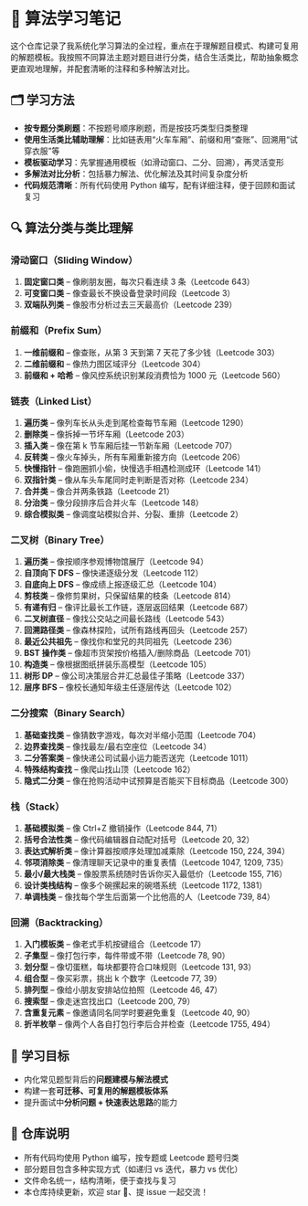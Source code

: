 # 🧠 算法学习笔记

这个仓库记录了我系统化学习算法的全过程，重点在于理解题目模式、构建可复用的解题模板。我按照不同算法主题对题目进行分类，结合生活类比，帮助抽象概念更直观地理解，并配套清晰的注释和多种解法对比。

## 🗂️ 学习方法

* **按专题分类刷题**：不按题号顺序刷题，而是按技巧类型归类整理
* **使用生活类比辅助理解**：比如链表用“火车车厢”、前缀和用“查账”、回溯用“试穿衣服”等
* **模板驱动学习**：先掌握通用模板（如滑动窗口、二分、回溯），再灵活变形
* **多解法对比分析**：包括暴力解法、优化解法及其时间复杂度分析
* **代码规范清晰**：所有代码使用 Python 编写，配有详细注释，便于回顾和面试复习

## 🔍 算法分类与类比理解

### 滑动窗口（Sliding Window）

1. **固定窗口类** – 像刷朋友圈，每次只看连续 3 条（Leetcode 643）
2. **可变窗口类** – 像查最长不换设备登录时间段（Leetcode 3）
3. **双端队列类** – 像股市分析过去三天最高价（Leetcode 239）

### 前缀和（Prefix Sum）

1. **一维前缀和** – 像查账，从第 3 天到第 7 天花了多少钱（Leetcode 303）
2. **二维前缀和** – 像热力图区域评分（Leetcode 304）
3. **前缀和 + 哈希** – 像风控系统识别某段消费恰为 1000 元（Leetcode 560）

### 链表（Linked List）

1. **遍历类** – 像列车长从头走到尾检查每节车厢（Leetcode 1290）
2. **删除类** – 像拆掉一节坏车厢（Leetcode 203）
3. **插入类** – 像在第 k 节车厢后挂一节新车厢（Leetcode 707）
4. **反转类** – 像火车掉头，所有车厢重新接方向（Leetcode 206）
5. **快慢指针** – 像跑圈抓小偷，快慢选手相遇检测成环（Leetcode 141）
6. **双指针类** – 像从车头车尾同时走判断是否对称（Leetcode 234）
7. **合并类** – 像合并两条铁路（Leetcode 21）
8. **分治类** – 像分段排序后合并火车（Leetcode 148）
9. **综合模拟类** – 像调度站模拟合并、分裂、重排（Leetcode 2）

### 二叉树（Binary Tree）

1. **遍历类** – 像按顺序参观博物馆展厅（Leetcode 94）
2. **自顶向下 DFS** – 像快递逐级分发（Leetcode 112）
3. **自底向上 DFS** – 像成绩上报逐级汇总（Leetcode 104）
4. **剪枝类** – 像修剪果树，只保留结果的枝条（Leetcode 814）
5. **有递有归** – 像评比最长工作链，逐层返回结果（Leetcode 687）
6. **二叉树直径** – 像找公交站之间最长路线（Leetcode 543）
7. **回溯路径类** – 像森林探险，试所有路线再回头（Leetcode 257）
8. **最近公共祖先** – 像找你和堂兄的共同祖先（Leetcode 236）
9. **BST 操作类** – 像超市货架按价格插入/删除商品（Leetcode 701）
10. **构造类** – 像根据图纸拼装乐高模型（Leetcode 105）
11. **树形 DP** – 像公司决策层合并汇总最佳子策略（Leetcode 337）
12. **层序 BFS** – 像校长通知年级主任逐层传达（Leetcode 102）

### 二分搜索（Binary Search）

1. **基础查找类** – 像猜数字游戏，每次对半缩小范围（Leetcode 704）
2. **边界查找类** – 像找最左/最右空座位（Leetcode 34）
3. **二分答案类** – 像快递公司试最小运力能否送完（Leetcode 1011）
4. **特殊结构查找** – 像爬山找山顶（Leetcode 162）
5. **隐式二分类** – 像在抢购活动中试预算是否能买下目标商品（Leetcode 300）

### 栈（Stack）

1. **基础模拟类** – 像 Ctrl+Z 撤销操作（Leetcode 844, 71）
2. **括号合法性类** – 像代码编辑器自动配对括号（Leetcode 20, 32）
3. **表达式解析类** – 像计算器按顺序处理加减乘除（Leetcode 150, 224, 394）
4. **邻项消除类** – 像清理聊天记录中的重复表情（Leetcode 1047, 1209, 735）
5. **最小/最大栈类** – 像股票系统随时告诉你买入最低价（Leetcode 155, 716）
6. **设计类栈结构** – 像多个碗摞起来的碗塔系统（Leetcode 1172, 1381）
7. **单调栈类** – 像找每个学生后面第一个比他高的人（Leetcode 739, 84）

### 回溯（Backtracking）

1. **入门模板类** – 像老式手机按键组合（Leetcode 17）
2. **子集型** – 像打包行李，每件带或不带（Leetcode 78, 90）
3. **划分型** – 像切蛋糕，每块都要符合口味规则（Leetcode 131, 93）
4. **组合型** – 像买彩票，挑出 k 个数字（Leetcode 77, 39）
5. **排列型** – 像给小朋友安排站位拍照（Leetcode 46, 47）
6. **搜索型** – 像走迷宫找出口（Leetcode 200, 79）
7. **含重复元素** – 像邀请同名同学时要避免重复（Leetcode 40, 90）
8. **折半枚举** – 像两个人各自打包行李后合并检查（Leetcode 1755, 494）

## 🎯 学习目标

* 内化常见题型背后的**问题建模与解法模式**
* 构建一套**可迁移、可复用的解题模板体系**
* 提升面试中**分析问题 + 快速表达思路**的能力

## 📌 仓库说明

* 所有代码均使用 Python 编写，按专题或 Leetcode 题号归类
* 部分题目包含多种实现方式（如递归 vs 迭代，暴力 vs 优化）
* 文件命名统一，结构清晰，便于查找与复习
* 本仓库持续更新，欢迎 star 🌟、提 issue 一起交流！
